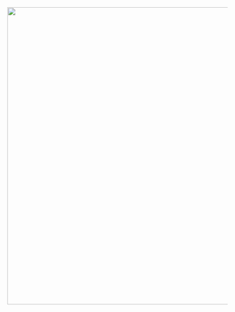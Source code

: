 <div align="center">
  <img src="https://github.com/itemset/itemset/assets/135459773/ce5dcb76-3f75-4818-ab84-be3faae49f4c" width="680" />
</div>

